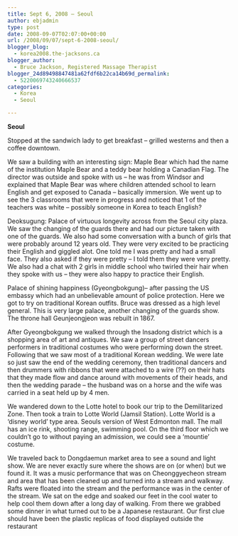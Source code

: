 ```yaml
---
title: Sept 6, 2008 – Seoul
author: ebjadmin
type: post
date: 2008-09-07T02:07:00+00:00
url: /2008/09/07/sept-6-2008-seoul/
blogger_blog:
  - korea2008.the-jacksons.ca
blogger_author:
  - Bruce Jackson, Registered Massage Therapist
blogger_24d89498847481a62fdf6b22ca14b69d_permalink:
  - 5220069743240666537
categories:
  - Korea
  - Seoul

---
```

<span style="font-weight:bold">Seoul</span>

Stopped at the sandwich lady to get breakfast – grilled westerns and then a coffee downtown.

[<img src="http://the-jacksons.ca/wp-content/uploads/2010/09/img_0208.jpg?w=300" alt="" border="0" />][1]We saw a building with an interesting sign: Maple Bear which had the name of the institution Maple Bear and a teddy bear holding a Canadian Flag. The director was outside and spoke with us – he was from Windsor and explained that Maple Bear was where children attended school to learn English and get exposed to Canada – basically immersion. We went up to see the 3 classrooms that were in progress and noticed that 1 of the teachers was white – possibly someone in Korea to teach English?

[<img src="http://the-jacksons.ca/wp-content/uploads/2010/09/img_0242.jpg?w=300" alt="" border="0" />][2]Deoksugung: Palace of virtuous longevity across from the Seoul city plaza. We saw the changing of the guards there and had our picture taken with one of the guards. We also had some conversation with a bunch of girls that were probably around 12 years old. They were very excited to be practicing their English and giggled alot. One told me I was pretty and had a small face. They also asked if they were pretty – I told them they were very pretty. We also had a chat with 2 girls in middle school who twirled their hair when they spoke with us – they were also happy to practice their English.

Palace of shining happiness (Gyeongbokgung)– after passing the US embassy which had an unbelievable amount of police protection. Here we got to try on traditional Korean outfits. Bruce was dressed as a high level general. This is very large palace, another changing of the guards show. The throne hall Geunjeongjeon was rebuilt in 1867. 

[<img src="http://the-jacksons.ca/wp-content/uploads/2010/09/img_0324.jpg?w=300" alt="" border="0" />][3]After Gyeongbokgung we walked through the Insadong district which is a shopping area of art and antiques. We saw a group of street dancers performers in traditional costumes who were performing down the street. Following that we saw most of a traditional Korean wedding. We were late so just saw the end of the wedding ceremony, then traditional dancers and then drummers with ribbons that were attached to a wire (??) on their hats that they made flow and dance around with movements of their heads, and then the wedding parade – the husband was on a horse and the wife was carried in a seat held up by 4 men.

We wandered down to the Lotte hotel to book our trip to the Demilitarized Zone. Then took a train to Lotte World (Jamsil Station). Lotte World is a &#8216;disney world&#8217; type area. Seouls version of West Edmonton mall. The mall has an ice rink, shooting range, swimming pool. On the third floor which we couldn&#8217;t go to without paying an admission, we could see a &#8216;mountie&#8217; costume.

[<img src="http://the-jacksons.ca/wp-content/uploads/2010/09/img_0126.jpg?w=300" alt="" border="0" />][4]We traveled back to Dongdaemun market area to see a sound and light show. We are never exactly sure where the shows are on (or when) but we found it. It was a music performance that was on Cheonggyecheon stream and area that has been cleaned up and turned into a stream and walkway. Rafts were floated into the stream and the performance was in the center of the stream. We sat on the edge and soaked our feet in the cool water to help cool them down after a long day of walking. From there we grabbed some dinner in what turned out to be a Japanese restaurant. Our first clue should have been the plastic replicas of food displayed outside the restaurant

 [1]: http://the-jacksons.ca/wp-content/uploads/2010/09/img_0208.jpg
 [2]: http://the-jacksons.ca/wp-content/uploads/2010/09/img_0242.jpg
 [3]: http://the-jacksons.ca/wp-content/uploads/2010/09/img_0324.jpg
 [4]: http://the-jacksons.ca/wp-content/uploads/2010/09/img_0126.jpg